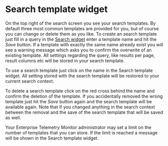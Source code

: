 # Search template widget
On the top right of the search screen you see your search templates. By default three most common templates are provided for you, but of course you can change or delete them as you like. To create an search template just fill in a query in the [Search widget](search-widget.md) enter a template name and hit the *Save* button. If a template with exactly the same name already exist you will see a warning message which asks you to confirm the overwrite of an existing template. All settings regarding the query, like results per page, result columns etc will be stored in your search template.

To use a search template just click on the name in the Search template widget. All setting stored with the search template will be restored to your current search context. 

To delete a search template click on the red cross behind the name and confirm the deletion of the template. If you accidentally removed the wrong template just hit the *Save* button again and the search template will be available again. Note that if you changed anything in the search context between the removal and the save of the search template that will be saved as well.

Your Enterprise Telemetry Monitor administrator may set a limit on the number of templates that you can store. If the limit is reached a message will be shown in the Search template widget.